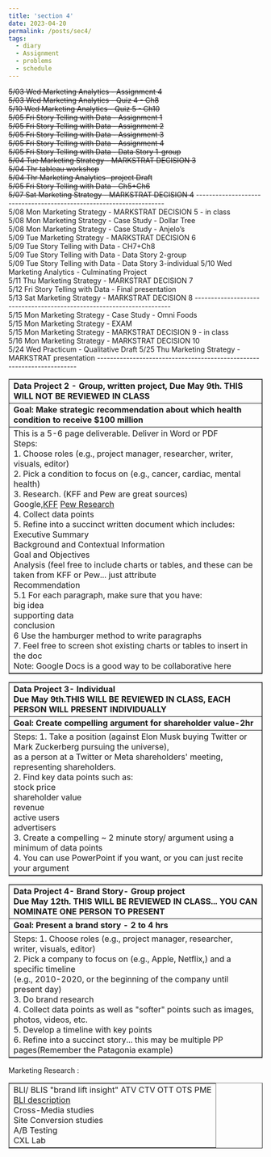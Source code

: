 ```yaml
---
title: 'section 4'
date: 2023-04-20
permalink: /posts/sec4/
tags:
  - diary
  - Assignment 
  - problems
  - schedule
---
```

<strike>5/03 Wed Marketing Analytics - Assignment 4<br />
5/03 Wed Marketing Analytics - Quiz 4 - Ch8<br />
5/10 Wed Marketing Analytics - Quiz 5 - Ch10<br />
5/05 Fri Story Telling with Data - Assignment 1<br />
5/05 Fri Story Telling with Data - Assignment 2<br />
5/05 Fri Story Telling with Data - Assignment 3<br />
5/05 Fri Story Telling with Data - Assignment 4<br />
5/05 Fri Story Telling with Data - Data Story 1-group<br />
5/04 Tue Marketing Strategy - MARKSTRAT DECISION 3<br />
5/04 Thr tableau workshop<br />
5/04 Thr Marketing Analytics- project Draft<br />
5/05 Fri Story Telling with Data - Ch5+Ch6 <br />
5/07 Sat Marketing Strategy - MARKSTRAT DECISION 4</strike>
-------------------------------------------------------------------- <br />
5/08 Mon Marketing Strategy - MARKSTRAT DECISION 5 - in class\
5/08 Mon Marketing Strategy - Case Study - Dollar Tree\
5/08 Mon Marketing Strategy - Case Study - Anjelo’s \
5/09 Tue Marketing Strategy - MARKSTRAT DECISION 6\
5/09 Tue Story Telling with Data - CH7+Ch8\
5/09 Tue Story Telling with Data - Data Story 2-group \
5/09 Tue Story Telling with Data - Data Story 3-individual
5/10 Wed Marketing Analytics - Culminating Project\
5/11 Thu Marketing Strategy - MARKSTRAT DECISION 7\
5/12 Fri Story Telling with Data - Final presentation\
5/13 Sat Marketing Strategy - MARKSTRAT DECISION 8
---------------------------------------------------------------------- <br />
5/15 Mon Marketing Strategy - Case Study - Omni Foods\
5/15 Mon Marketing Strategy - EXAM\
5/15 Mon Marketing Strategy - MARKSTRAT DECISION 9 - in class\
5/16 Mon Marketing Strategy - MARKSTRAT DECISION 10\
5/24 Wed Practicum - Qualitative Draft
5/25 Thu Marketing Strategy - MARKSTRAT presentation
----------------------------------------------------------------------- <br />


<table border="1">
  <tbody>
    <tr>
      <td>
        <b>Data Project 2 - Group, written project, Due May 9th.  THIS WILL NOT BE REVIEWED IN CLASS
        <b>
      </td>
    </tr>
    <tr>
      <td>
        <b>Goal:  Make strategic recommendation about which health condition to receive $100 million<b>
      </td>
    </tr>
    <tr>
      <td>This is a 5-6 page deliverable. Deliver in Word or PDF<br />
      Steps:<br />
        1.  Choose roles (e.g., project manager, researcher, writer, visuals, editor)<br />
        2.  Pick a condition to focus on (e.g., cancer, cardiac, mental health)<br />
        3.  Research. (KFF and Pew are great sources)<br />
            Google,<a href="https://www.kff.org" target="_blank" title="KFF">KFF</a> <a href="https://www.pewresearch.org/" target="_blank" title="Pew Research">Pew Research</a><br />
        4.  Collect data points<br />
        5.  Refine into a succinct written document which includes:<br />
            Executive Summary<br />
            Background and Contextual Information<br />
            Goal and Objectives<br />
            Analysis (feel free to include charts or tables, and these can be taken from KFF or Pew... just attribute<br />
            Recommendation<br />
        5.1 For each paragraph, make sure that you have:<br />
            big idea<br />
            supporting data<br />
            conclusion<br />
        6 Use the hamburger method to write paragraphs<br />
        7. Feel free to screen shot existing charts or tables to insert in the doc<br />
        Note:  Google Docs is a good way to be collaborative here<br />
      </td>
    </tr>
  </tbody>
</table>


<table border="1">
  <tbody>
    <tr>
      <td><b>Data Project 3- Individual<b><br />
      <b> Due May 9th.THIS WILL BE REVIEWED IN CLASS, EACH PERSON WILL PRESENT INDIVIDUALLY<b>
      </td>
    </tr>
    <tr>
      <td><b>Goal: Create compelling argument for shareholder value-2hr<b>
      </td>
    </tr>
    <tr>
      <td>Steps:
      1.  Take a position (against Elon Musk buying Twitter or Mark Zuckerberg pursuing the universe),<br />
      as a person at a Twitter or Meta shareholders' meeting, representing shareholders.<br />
      2.  Find key data points such as:<br />
        stock price<br />
        shareholder value<br />
        revenue<br />
        active users<br />
        advertisers<br />
      3.  Create a compelling ~ 2 minute story/ argument using a minimum of data points<br />
      4.  You can use PowerPoint if you want, or you can just recite your argument<br />
      </td>
    </tr>
  </tbody>
</table>


<table border="1">
  <tbody>
    <tr>
      <td><b> Data Project 4- Brand Story- Group project<b><br />
      <b>Due May 12th.  THIS WILL BE REVIEWED IN CLASS... YOU CAN NOMINATE ONE PERSON TO PRESENT<b>
      </td>
    </tr>
    <tr>
      <td><b>Goal: Present a brand story - 2 to 4 hrs<b>
      </td>
    </tr>
    <tr>
      <td>Steps:
      1.  Choose roles (e.g., project manager, researcher, writer, visuals, editor)<br />
      2.  Pick a company to focus on (e.g., Apple, Netflix,) and a specific timeline<br />
       (e.g., 2010-2020, or the beginning of the company until present day)<br />
      3.  Do brand research<br />
      4. Collect data points as well as "softer" points such as images, photos, videos, etc.<br />
      5.  Develop a timeline with key points<br />
      6. Refine into a succinct story... this may be multiple PP pages(Remember the Patagonia example)<br />
      </td>
    </tr>
  </tbody>
</table>


<table border="1">
  <tbody>
    <tr>Marketing Research :
    </tr>
    <tr><td>BLI/ BLIS "brand lift insight"  ATV CTV OTT OTS PME<br />
          <a href="https://www.thinkwithgoogle.com/marketing-strategies/video/brand-lift-metrics-and-insights/#:~:text=Brand%20Lift%20is%20a%20measurement,%2C%20favorability%2C%20and%20purchase%20intent" target="_blank" title="BLI description">BLI description</a><br />
          Cross-Media studies<br />
          Site Conversion studies<br />
          A/B Testing <br />
          CXL Lab<br />
        </td>
    </tr>  
  </tbody>
</table>